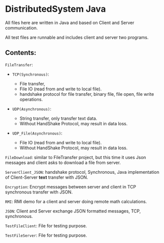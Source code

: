 # DistributedSystem Java

All files here are written in Java and based on Client and Server communication.


All test files are runnable and includes client and server two programs.

## Contents:


`FileTransfer`: 
- `TCP(Synchronous)`: 
  - File transfer, 
  - File IO (read from and write to local file).
  - handshake protocol for file transfer, binary file, file open, file write operations.
  
- `UDP(Asynchronous)`: 
  - String transfer, only transfer text data.
  - Without HandShake Protocol, may result in data loss.
  
- `UDP_File(Asynchronous)`: 
  - File IO (read from and write to local file).
  - Without HandShake Protocol, may result in data loss.

`FileDownload`:
similar to FileTransfer project, but this time it uses Json messages and client asks to download a file
from server.

`ServerClient_JSON`: handshake protocol, Synchronous, Java implementation of Client-Server **text** transfer with JSON.

`Encryption`: Encrypt messages between server and client in TCP synchronous transfer with JSON.

`RMI`: RMI demo for a client and server doing remote math calculations.

`JSON`: Client and Server exchange JSON formatted messages, TCP, synchronous.

`TestFileClient`: File for testing purpose.

`TestFileServer`: File for testing purpose.